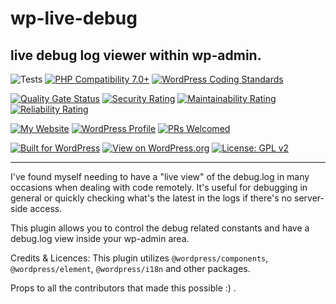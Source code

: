 # wp-live-debug

## live debug log viewer within wp-admin.

![Tests](https://github.com/mrxkon/wp-live-debug/workflows/Tests/badge.svg)
[![PHP Compatibility 7.0+](https://img.shields.io/badge/PHP%20Compatibility-7.0+-8892BF)](https://github.com/PHPCompatibility/PHPCompatibility)
[![WordPress Coding Standards](https://img.shields.io/badge/WordPress%20Coding%20Standards-latest-blue)](https://github.com/WordPress/WordPress-Coding-Standards)

[![Quality Gate Status](https://sonarcloud.io/api/project_badges/measure?project=mrxkon_wp-live-debug&metric=alert_status)](https://sonarcloud.io/dashboard?id=mrxkon_wp-live-debug) [![Security Rating](https://sonarcloud.io/api/project_badges/measure?project=mrxkon_wp-live-debug&metric=security_rating)](https://sonarcloud.io/dashboard?id=mrxkon_wp-live-debug)
 [![Maintainability Rating](https://sonarcloud.io/api/project_badges/measure?project=mrxkon_wp-live-debug&metric=sqale_rating)](https://sonarcloud.io/dashboard?id=mrxkon_wp-live-debug) [![Reliability Rating](https://sonarcloud.io/api/project_badges/measure?project=mrxkon_wp-live-debug&metric=reliability_rating)](https://sonarcloud.io/dashboard?id=mrxkon_wp-live-debug)

[![My Website](https://img.shields.io/badge/My-Website-orange.svg)](https://xkon.gr)  [![WordPress Profile](https://img.shields.io/badge/WordPress-Profile-blue.svg)](https://profiles.wordpress.org/xkon) [![PRs Welcomed](https://img.shields.io/badge/PRs-Welcomed%20!-brightgreen)](https://github.com/mrxkon/wp-live-debug/pulls)

[![Built for WordPress](https://img.shields.io/badge/built%20for-WordPress-blue)](https://wordpress.org) [![View on WordPress.org](https://img.shields.io/badge/View%20on-WordPress.org-blue.svg)](https://wordpress.org/plugins/wp-live-debug/)
[![License: GPL v2](https://img.shields.io/badge/License-GPL%20v2+-red)](http://www.gnu.org/licenses/gpl-2.0.html)

---

I've found myself needing to have a "live view" of the debug.log in many occasions when dealing with code remotely. It's useful for debugging in general or quickly checking what's the latest in the logs if there's no server-side access.

This plugin allows you to control the debug related constants and have a debug.log view inside your wp-admin area.

Credits & Licences:
This plugin utilizes `@wordpress/components`, `@wordpress/element`, `@wordpress/i18n` and other packages.

Props to all the contributors that made this possible :) .
